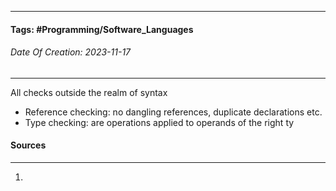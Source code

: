 __________________________________________________________________________
#### **Tags:** #Programming/Software_Languages 
###### *Date Of Creation: 2023-11-17*
__________________________________________________________________________

All checks outside the realm of syntax
- Reference checking: no dangling references, duplicate declarations etc.
- Type checking: are operations applied to operands of the right ty
#### Sources
__________________________________________________________________________
1. 